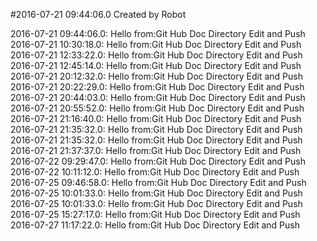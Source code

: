 #2016-07-21 09:44:06.0 Created by Robot

2016-07-21 09:44:06.0: Hello from:Git Hub Doc Directory Edit and Push
2016-07-21 10:30:18.0: Hello from:Git Hub Doc Directory Edit and Push
2016-07-21 12:33:22.0: Hello from:Git Hub Doc Directory Edit and Push
2016-07-21 12:45:14.0: Hello from:Git Hub Doc Directory Edit and Push
2016-07-21 20:12:32.0: Hello from:Git Hub Doc Directory Edit and Push
2016-07-21 20:22:29.0: Hello from:Git Hub Doc Directory Edit and Push
2016-07-21 20:44:03.0: Hello from:Git Hub Doc Directory Edit and Push
2016-07-21 20:55:52.0: Hello from:Git Hub Doc Directory Edit and Push
2016-07-21 21:16:40.0: Hello from:Git Hub Doc Directory Edit and Push
2016-07-21 21:35:32.0: Hello from:Git Hub Doc Directory Edit and Push
2016-07-21 21:35:32.0: Hello from:Git Hub Doc Directory Edit and Push
2016-07-21 21:37:37.0: Hello from:Git Hub Doc Directory Edit and Push
2016-07-22 09:29:47.0: Hello from:Git Hub Doc Directory Edit and Push
2016-07-22 10:11:12.0: Hello from:Git Hub Doc Directory Edit and Push
2016-07-25 09:46:58.0: Hello from:Git Hub Doc Directory Edit and Push
2016-07-25 10:01:33.0: Hello from:Git Hub Doc Directory Edit and Push
2016-07-25 10:01:33.0: Hello from:Git Hub Doc Directory Edit and Push
2016-07-25 15:27:17.0: Hello from:Git Hub Doc Directory Edit and Push
2016-07-27 11:17:22.0: Hello from:Git Hub Doc Directory Edit and Push